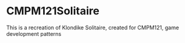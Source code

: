 # CMPM121Solitaire
 This is a recreation of Klondike Solitaire, created for CMPM121, game development patterns
